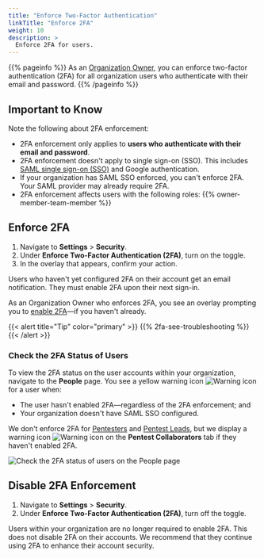 ```yaml
---
title: "Enforce Two-Factor Authentication"
linkTitle: "Enforce 2FA"
weight: 10
description: >
  Enforce 2FA for users.
---
```


{{% pageinfo %}}
As an [Organization Owner](/getting-started/glossary/#organization-owner), you can enforce two-factor authentication (2FA) for all organization users who authenticate with their email and password.
{{% /pageinfo %}}

## Important to Know

Note the following about 2FA enforcement:

- 2FA enforcement only applies to **users who authenticate with their email and password**.
- 2FA enforcement doesn't apply to single sign-on (SSO). This includes [SAML single sign-on (SSO)](/getting-started/sign-in/#saml-sso) and Google authentication.
- If your organization has SAML SSO enforced, you can't enforce 2FA. Your SAML provider may already require 2FA.
- 2FA enforcement affects users with the following roles:
    {{% owner-member-team-member %}}

## Enforce 2FA

1. Navigate to **Settings** > **Security**.
1. Under **Enforce Two-Factor Authentication (2FA)**, turn on the toggle.
1. In the overlay that appears, confirm your action.

Users who haven't yet configured 2FA on their account get an email notification. They must enable 2FA upon their next sign-in.

As an Organization Owner who enforces 2FA, you see an overlay prompting you to [enable 2FA](/platform-deep-dive/cobalt-account/account-settings/#enable-two-factor-authentication)—if you haven't already.

{{< alert title="Tip" color="primary" >}}
{{% 2fa-see-troubleshooting %}}
{{< /alert >}}

### Check the 2FA Status of Users

To view the 2FA status on the user accounts within your organization, navigate to the **People** page. You see a yellow warning icon ![Warning icon](/icons/Warning.png "Warning icon") for a user when:

- The user hasn't enabled 2FA—regardless of the 2FA enforcement; and
- Your organization doesn't have SAML SSO configured.

We don't enforce 2FA for [Pentesters](/getting-started/glossary/#pentester) and [Pentest Leads](/getting-started/glossary/#pentest-lead), but we display a warning icon ![Warning icon](/icons/Warning.png "Warning icon") on the **Pentest Collaborators** tab if they haven't enabled 2FA.

![Check the 2FA status of users on the People page](/deepdive/Check2FAStatus.png "Check the 2FA status of users on the People page")

## Disable 2FA Enforcement

1. Navigate to **Settings** > **Security**.
1. Under **Enforce Two-Factor Authentication (2FA)**, turn off the toggle.

Users within your organization are no longer required to enable 2FA. This does not disable 2FA on their accounts. We recommend that they continue using 2FA to enhance their account security.
